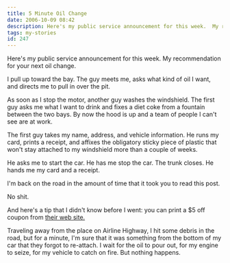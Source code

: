 ```yaml
---
title: 5 Minute Oil Change
date: 2006-10-09 08:42
description: Here's my public service announcement for this week.  My recommendation for your next oil change.
tags: my-stories
id: 247
---
```

Here's my public service announcement for this week.  My recommendation for your next oil change.

I pull up toward the bay.  The guy meets me, asks what kind of oil I want, and directs me to pull in over the pit.

As soon as I stop the motor, another guy washes the windshield.  The first guy asks me what I want to drink and fixes a diet coke from a fountain between the two bays.  By now the hood is up and a team of people I can't see are at work.

The first guy takes my name, address, and vehicle information.  He runs my card, prints a receipt, and affixes the obligatory sticky piece of plastic that won't stay attached to my windshield more than a couple of weeks.

He asks me to start the car.  He has me stop the car.  The trunk closes.  He hands me my card and a receipt.

I'm back on the road in the amount of time that it took you to read this post.

No shit.

And here's a tip that I didn't know before I went:  you can print a $5 off coupon from <a href="https://www.take5.com" target="_blank">their web site.</a>

Traveling away from the place on Airline Highway, I hit some debris in the road, but for a minute, I'm sure that it was something from the bottom of my car that they forgot to re-attach.  I wait for the oil to pour out, for my engine to seize, for my vehicle to catch on fire.  But nothing happens.
